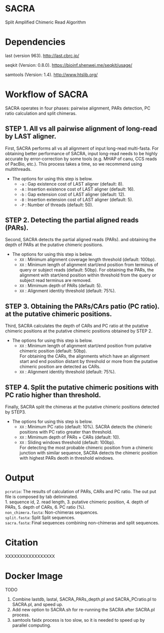 # SACRA
Split Amplified Chimeric Read Algorithm

# Dependencies

last (version 963).
http://last.cbrc.jp/

seqkit (Version: 0.8.0).
https://bioinf.shenwei.me/seqkit/usage/

samtools (Version: 1.4).
http://www.htslib.org/

# Workflow of SACRA
SACRA operates in four phases: pairwise alignment, PARs detection, PC ratio calculation and split chimeras.  

## STEP 1. All vs all pairwise alignment of long-read by LAST aligner.  
First, SACRA performs all vs all alignment of input long-read multi-fasta. For obtaining better performance of SACRA, input long-read needs to be highly accurate by error-correction by some tools (e.g. MHAP of canu, CCS reads of PacBio, etc.). This process takes a time, so we recommend using multithreads.  

- The options for using this step is below.  
    - `-a` : Gap existence cost of LAST aligner (default: 8).  
    - `-A` : Insertion existence cost of LAST aligner (default: 16).  
    - `-b` : Gap extension cost of LAST aligner (default: 12).  
    - `-B` : Insertion extension cost of LAST aligner (default: 5).  
    - `-P` : Number of threads (default: 50).  

## STEP 2. Detecting the partial aligned reads (PARs).
Second, SACRA detects the partial aligned reads (PARs). and obtaining the depth of PARs at the putative chimeric positions.

- The options for using this step is below.  
    - `XX` : Minimum alignment coverage length threshold (default: 100bp).  
    - `XX` : Minimum length of alignment start/end position from terminus of query or subject reads (default: 50bp). For obtaining the PARs, the alignment with start/end position within threshold from the query or subject read terminus are removed.  
    - `XX` : Mimimum depth of PARs (default: 5).  
    - `XX` : Alignment identity threshold (default: 75%).  

## STEP 3. Obtaining the PARs/CArs patio (PC ratio). at the putative chimeric positions.
Third, SACRA calculates the depth of CARs and PC ratio at the putative chimeric positions at the putative chimeric positions obtained by STEP 2.  

- The options for using this step is below.  
    - `XX` : Minimum length of alignment start/end position from putative chimeric position (default: 50bp).  
        For obtaining the CARs, the alignments which have an alignment start and end position distant by threshold or more from the putative chimeric position are detected as CARs.  
    - `XX` : Alignment identity threshold (default: 75%).  

## STEP 4. Split the putative chimeric positions with PC ratio higher than threshold.
Finally, SACRA split the chimeras at the putative chimeric positions detected by STEP3.

- The options for using this step is below.  
    - `XX` : Minimum PC ratio (default: 10%). SACRA detects the chimeric positions with PC ratio greater than threshold.  
    - `XX` : Mimimum depth of PARs + CARs (default: 10).  
    - `XX` : Sliding windows threshold (default: 100bp).  
    For detecting the most probable chimeric position from a chimeric junction with similar sequence, SACRA detects the chimeric position with highest PARs deoth in threshold windows.  

# Output
`pcratio`: The results of calculation of PARs, CARs and PC ratio. The out put file is composed by tab deliminated.  
            1. sequence id, 2. read length, 3. putative chimeric position, 4. depth of PARs, 5. depth of CARs, 6. PC ratio (%).  
`non_chimera.fasta`: Non-chimeras sequences.  
`split.fasta`: Split Split sequences.  
`sacra.fasta`: Final sequences combining non-chimeras and split sequences.  

# Citation
XXXXXXXXXXXXXXXXX  

# Docker Image

TODO
1. Combine lastdb, lastal, SACRA_PARs_depth.pl and SACRA_PCratio.pl to SACRA.pl, and speed up.
2. Add new option to SACRA.sh for re-running the SACRA after SACRA.pl process.
3. samtools faidx process is too slow, so it is needed to speed up by parallel computing.
